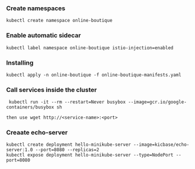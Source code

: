 ### Create namespaces

	kubectl create namespace online-boutique

### Enable automatic sidecar

	kubectl label namespace online-boutique istio-injection=enabled

### Installing

	kubectl apply -n online-boutique -f online-boutique-manifests.yaml

### Call services inside the cluster

	 kubectl run -it --rm --restart=Never busybox --image=gcr.io/google-containers/busybox sh
	
	then use wget http://<service-name>:<port>

### Creaate echo-server
	
	kubectl create deployment hello-minikube-server --image=kicbase/echo-server:1.0 --port=8080 --replicas=2
	kubectl expose deployment hello-minikube-server --type=NodePort --port=8080

